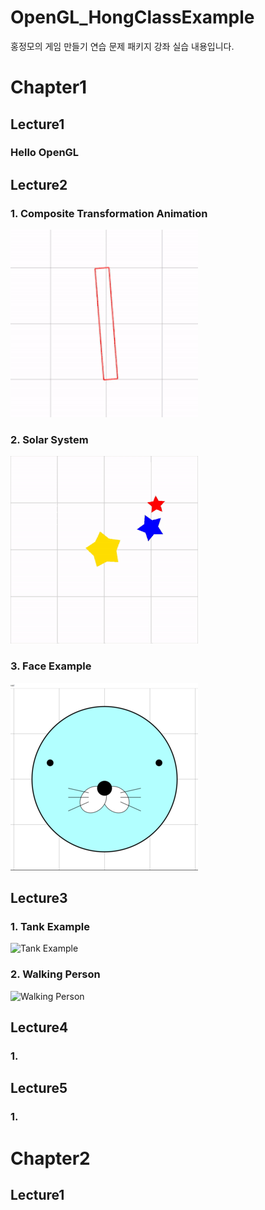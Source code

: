 # OpenGL_HongClassExample
홍정모의 게임 만들기 연습 문제 패키지 강좌 실습 내용입니다.

# Chapter1
## Lecture1
### Hello OpenGL

## Lecture2
### 1. Composite Transformation Animation

![Composite Transformation Animation](OpenGL_HongClassExample/Chapter1/Lecture1/Screenshots/CompositeTransformation.gif)

### 2. Solar System

![Solar System](OpenGL_HongClassExample/Chapter1/Lecture1/Screenshots/SolarSystem.gif)

### 3. Face Example

![Face Example](OpenGL_HongClassExample/Chapter1/Lecture1/Screenshots/FaceExample.PNG)

## Lecture3
### 1. Tank Example

![Tank Example](OpenGL_HongClassExample/Chapter1/Lecture1/Screenshots/TankExample.PNG)

### 2. Walking Person

![Walking Person](OpenGL_HongClassExample/Chapter1/Lecture1/Screenshots/WalkingPerson.PNG)

## Lecture4
### 1.

## Lecture5
### 1.


# Chapter2

## Lecture1
###
